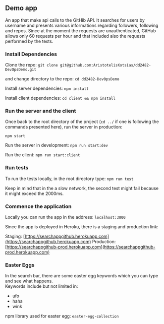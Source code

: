## Demo app

An app that make api calls to the GitHib API. It searches for users by username and presents various informations regarding followers, following and repos. Since at the moment the requests are unauthenticated, GitHub allows only 60 requests per hour and that included also the requests performed by the tests.

### Install Dependencies

Clone the repo: 
`git clone git@github.com:AristotelisKotsias/dd2482-DevOpsDemo.git`

and change directory to the repo:  `cd dd2482-DevOpsDemo`

Install server dependencies: `npm install`

Install client dependencies: `cd client && npm install`

### Run the server and the client

Once back to the root directory of the project (`cd ../` if one is following the commands presented here), run the server in production:

`npm start`

Run the server in development: `npm run start:dev`

Run the client: `npm run start:client`

### Run tests

To run the tests locally, in the root directory type: `npm run test`

Keep in mind that in the a slow network, the second test might fail because it might exceed the 2000ms.

### Commence the application

Locally you can run the app in the address: `localhost:3000`

Since the app is deployed in Heroku, there is a staging and production link:

Staging:        [https://searchappgithub.herokuapp.com](https://searchappgithub.herokuapp.com)
Production:     [https://searchappgithub-prod.herokuapp.com](https://searchappgithub-prod.herokuapp.com)

### Easter Eggs

In the search bar, there are some easter egg keywords which you can type and see what happens.  
Keywords include but not limited in: 
- ufo
- haha
- wink

npm library used for easter egg: `easter-egg-collection` 
